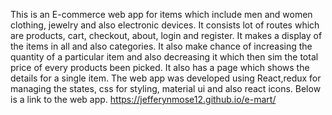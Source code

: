 This is an E-commerce web app for items which include men and women clothing, jewelry and also electronic devices.
It consists lot of routes which are products, cart, checkout, about, login and register. It makes a display of the items in all and also categories.
It also make chance of increasing the quantity of a particular item and also decreasing it which then sim the total price of every products been picked.
It also has a page which shows the details for a single item.
The web app was developed using React,redux for managing the states, css for styling, material ui and also react icons.
Below is a link to the web app.
https://jefferynmose12.github.io/e-mart/
